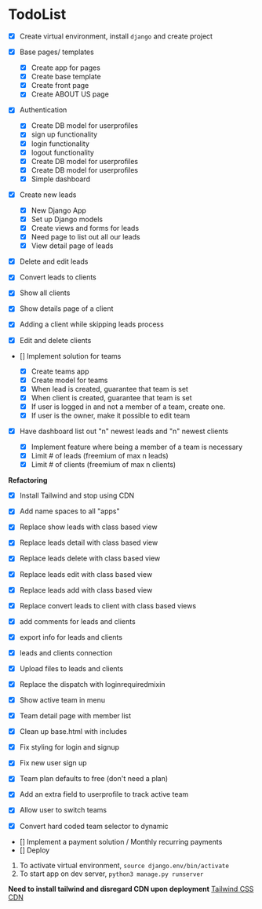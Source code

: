 # TodoList

- [x] Create virtual environment, install `django` and create project
- [x] Base pages/ templates

  - [x] Create app for pages
  - [x] Create base template
  - [x] Create front page
  - [x] Create ABOUT US page

- [x] Authentication

  - [x] Create DB model for userprofiles
  - [x] sign up functionality
  - [x] login functionality
  - [x] logout functionality
  - [x] Create DB model for userprofiles
  - [x] Create DB model for userprofiles
  - [x] Simple dashboard

- [x] Create new leads

  - [x] New Django App
  - [x] Set up Django models
  - [x] Create views and forms for leads
  - [x] Need page to list out all our leads
  - [x] View detail page of leads

- [x] Delete and edit leads
- [x] Convert leads to clients
- [x] Show all clients
- [x] Show details page of a client
- [x] Adding a client while skipping leads process
- [x] Edit and delete clients

- [] Implement solution for teams

  - [x] Create teams app
  - [x] Create model for teams
  - [x] When lead is created, guarantee that team is set
  - [x] When client is created, guarantee that team is set
  - [x] If user is logged in and not a member of a team, create one.
  - [x] If user is the owner, make it possible to edit team

- [x] Have dashboard list out "n" newest leads and "n" newest clients

  - [x] Implement feature where being a member of a team is necessary
  - [x] Limit # of leads (freemium of max n leads)
  - [x] Limit # of clients (freemium of max n clients)

**Refactoring**

- [x] Install Tailwind and stop using CDN
- [x] Add name spaces to all "apps"
- [x] Replace show leads with class based view
- [x] Replace leads detail with class based view
- [x] Replace leads delete with class based view
- [x] Replace leads edit with class based view
- [x] Replace leads add with class based view
- [x] Replace convert leads to client with class based views

- [x] add comments for leads and clients
- [x] export info for leads and clients
- [x] leads and clients connection
- [x] Upload files to leads and clients

- [x] Replace the dispatch with loginrequiredmixin
- [x] Show active team in menu
- [x] Team detail page with member list
- [x] Clean up base.html with includes
- [x] Fix styling for login and signup

- [x] Fix new user sign up
- [x] Team plan defaults to free (don't need a plan)
- [x] Add an extra field to userprofile to track active team
- [x] Allow user to switch teams
- [x] Convert hard coded team selector to dynamic

- [] Implement a payment solution / Monthly recurring payments
- [] Deploy

1. To activate virtual environment, `source django.env/bin/activate`
2. To start app on dev server, `python3 manage.py runserver`

**Need to install tailwind and disregard CDN upon deployment**
[Tailwind CSS CDN](https://tailwindcss.com/docs/installation/play-cdn)
